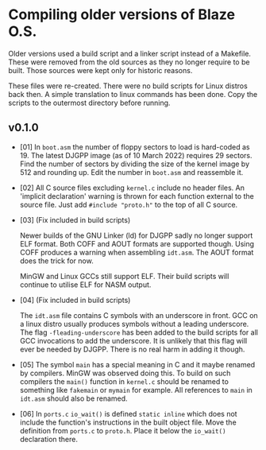 
Compiling older versions of Blaze O.S.
======================================

Older versions used a build script and a linker script instead of a Makefile.
These were removed from the old sources as they no longer require to be built.
Those sources were kept only for historic reasons.

These files were re-created. There were no build scripts for Linux distros
back then. A simple translation to linux commands has been done.
Copy the scripts to the outermost directory before running.


v0.1.0
------

- \[01\] In `boot.asm` the number of floppy sectors to load is hard-coded
  as 19. The latest DJGPP image (as of 10 March 2022) requires 29 sectors.
  Find the number of sectors by dividing the size of the kernel image by 512
  and rounding up. Edit the number in `boot.asm` and reassemble it.

- \[02\] All C source files excluding `kernel.c` include no header files.
  An 'implicit declaration' warning is thrown for each function external
  to the source file. Just add `#include "proto.h"` to the top of all C source.

- \[03\] (Fix included in build scripts)

  Newer builds of the GNU Linker (ld) for DJGPP sadly no longer support ELF
  format. Both COFF and AOUT formats are supported though. Using COFF produces
  a warning when assembling `idt.asm`. The AOUT format does the trick for now.

  MinGW and Linux GCCs still support ELF. Their build scripts will continue to
  utilise ELF for NASM output.

- \[04\] (Fix included in build scripts)

  The `idt.asm` file contains C symbols with an underscore in front. GCC on
  a linux distro usually produces symbols without a leading underscore.
  The flag `-fleading-underscore` has been added to the build scripts for
  all GCC invocations to add the underscore. It is unlikely that this flag
  will ever be needed by DJGPP. There is no real harm in adding it though.

- \[05\] The symbol `main` has a special meaning in C and it maybe renamed
  by compilers. MinGW was observed doing this. To build on such compilers
  the `main()` function in `kernel.c` should be renamed to something like
  `fakemain` or `mymain` for example. All references to `main` in `idt.asm`
  should also be renamed.

- \[06\] In `ports.c` `io_wait()` is defined `static inline` which does not
  include the function's instructions in the built object file. Move
  the definition from `ports.c` to `proto.h`. Place it below the `io_wait()`
  declaration there.

